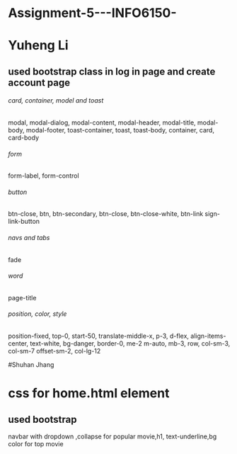 # Assignment-5---INFO6150-

# Yuheng Li
## used bootstrap class in log in page and create account page
###### card, container, model and toast
modal, modal-dialog, modal-content, modal-header, modal-title, modal-body, modal-footer, toast-container, toast, toast-body, container, card, card-body
###### form
form-label,  form-control
###### button
btn-close,  btn, btn-secondary, btn-close, btn-close-white, btn-link sign-link-button
###### navs and tabs
fade
###### word
page-title
###### position, color, style
position-fixed, top-0, start-50, translate-middle-x, p-3, d-flex, align-items-center, text-white, bg-danger, border-0, me-2 m-auto, mb-3, row, col-sm-3, col-sm-7 offset-sm-2, col-lg-12

#Shuhan Jhang

# css for home.html element
## used bootstrap
navbar with dropdown  ,collapse for popular movie,h1, text-underline,bg color for top movie
